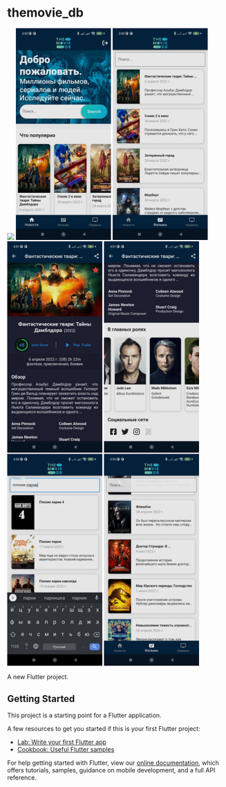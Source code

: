 # themovie_db

<p>
<img src="images/video_2022-06-20_22-36-31 (1).gif" width = 220>
<img src="images/photo_2022-06-20_22-34-40.jpg" width = 220>
<img src="images/photo_2022-06-20_22-34-36.jpg" width = 220>
<img src="images/photo_2022-06-20_22-34-25.jpg" width = 220>
<img src="images/photo_2022-06-20_22-34-23.jpg" width = 220>
<img src="images/photo_2022-06-20_22-34-29.jpg" width = 220>
<img src="images/photo_2022-06-20_22-34-34.jpg" width = 220>
  </p>

A new Flutter project.

## Getting Started

This project is a starting point for a Flutter application.

A few resources to get you started if this is your first Flutter project:

- [Lab: Write your first Flutter app](https://flutter.dev/docs/get-started/codelab)
- [Cookbook: Useful Flutter samples](https://flutter.dev/docs/cookbook)

For help getting started with Flutter, view our
[online documentation](https://flutter.dev/docs), which offers tutorials,
samples, guidance on mobile development, and a full API reference.
